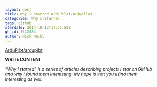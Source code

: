 ```yaml
---
layout: post
title: Why I starred ArduPilot/ardupilot
categories: Why-I-Starred
tags: github
stardate: 2014-10-13T17:15:52Z
gh_id: 7512484
author: Nick Peihl
---
```


[ArduPilot/ardupilot](star.repo.html_url)

**WRITE CONTENT**

*"Why I starred" is a series of articles describing projects I star on GitHub and why I found them interesting. My hope is that you'll find them interesting as well.*

